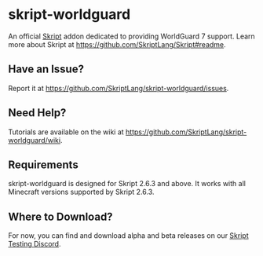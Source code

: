 # skript-worldguard
An official [Skript](https://github.com/SkriptLang/Skript) addon dedicated to providing WorldGuard 7 support.
Learn more about Skript at https://github.com/SkriptLang/Skript#readme.

## Have an Issue?
Report it at https://github.com/SkriptLang/skript-worldguard/issues.

## Need Help?
Tutorials are available on the wiki at https://github.com/SkriptLang/skript-worldguard/wiki.

## Requirements
skript-worldguard is designed for Skript 2.6.3 and above.
It works with all Minecraft versions supported by Skript 2.6.3.

## Where to Download?
For now, you can find and download alpha and beta releases on our [Skript Testing Discord](https://discord.gg/ZPsZAg6ygu).